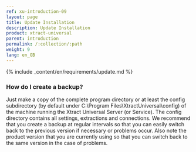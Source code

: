 ```yaml
---
ref: xu-introduction-09
layout: page
title: Update Installation
description: Update Installation
product: xtract-universal
parent: introduction
permalink: /:collection/:path
weight: 9
lang: en_GB
---
```


{% include _content/en/requirements/update.md %}

### How do I create a backup?
Just make a copy of the complete program directory or at least the config subdirectory (by default under C:\Program Files\XtractUniversal\config) of the machine running the Xtract Universal Server (or Service). The config directory contains all settings, extractions and connections.
We recommend that you create a backup at regular intervals so that you can easily switch back to the previous version if necessary or problems occur.
Also note the product version that you are currently using so that you can switch back to the same version in the case of problems.